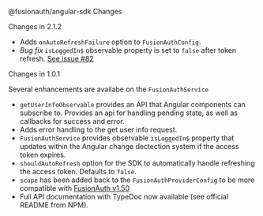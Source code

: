 @fusionauth/angular-sdk Changes

Changes in 2.1.2

- Adds `onAutoRefreshFailure` option to `FusionAuthConfig`.
- _Bug fix_ `isLoggedIn$` observable property is set to `false` after token refresh. [See issue #82](https://github.com/FusionAuth/fusionauth-javascript-sdk/issues/82)

Changes in 1.0.1

Several enhancements are availabe on the `FusionAuthService`

- `getUserInfoObservable` provides an API that Angular components can subscribe to. Provides an api for handling pending state, as well as callbacks for success and error.
- Adds error handling to the get user info request.
- `FusionAuthService` provides observable `isLoggedIn$` property that updates within the Angular change dectection system if the access token expires.
- `shouldAutoRefresh` option for the SDK to automatically handle refreshing the access token. Defaults to `false`.
- `scope` has been added back to the `FusionAuthProviderConfig` to be more compatible with [FusionAuth v1.50](https://fusionauth.io/docs/release-notes/#version-1-50-0)
- Full API documentation with TypeDoc now available (see official README from NPM).
